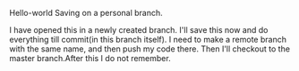 Hello-world
Saving on a personal branch.

I have opened this in a newly created branch. I'll save this now and do everything till commit(in this branch itself). I need to make a remote branch with the same name, and then push my code there.  Then I'll checkout to the master branch.After this I do not remember.

